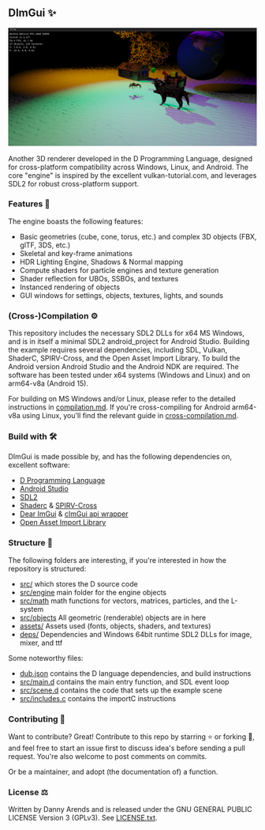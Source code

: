 ## DImGui ✨
![Screenshot](/app/src/main/assets/data/screenshots/July14_2025_2.png? "Screenshot")

Another 3D renderer developed in the D Programming Language, designed for cross-platform compatibility 
across Windows, Linux, and Android. The core "engine" is inspired by the excellent vulkan-tutorial.com, 
and leverages SDL2 for robust cross-platform support.

### Features 🚀

The engine boasts the following features:
- Basic geometries (cube, cone, torus, etc.) and complex 3D objects (FBX, glTF, 3DS, etc.)
- Skeletal and key-frame animations
- HDR Lighting Engine, Shadows & Normal mapping
- Compute shaders for particle engines and texture generation
- Shader reflection for UBOs, SSBOs, and textures
- Instanced rendering of objects
- GUI windows for settings, objects, textures, lights, and sounds

### (Cross-)Compilation ⚙️

This repository includes the necessary SDL2 DLLs for x64 MS Windows, and is in itself a minimal SDL2 
android_project for Android Studio. Building the example requires several dependencies, including SDL, 
Vulkan, ShaderC, SPIRV-Cross, and the Open Asset Import Library. To build the Android version Android 
Studio and the Android NDK are required. The software has been tested under x64 systems (Windows and 
Linux) and on arm64-v8a (Android 15).

For building on MS Windows and/or Linux, please refer to the detailed instructions in 
[compilation.md](./docs/compilation.md). If you're cross-compiling for Android arm64-v8a using 
Linux, you'll find the relevant guide in [cross-compilation.md](./docs/cross-compilation.md).

### Build with 🛠️

DImGui is made possible by, and has the following dependencies on, excellent software:

- [D Programming Language](https://dlang.org/)
- [Android Studio](https://developer.android.com/studio)
- [SDL2](https://www.libsdl.org/)
- [Shaderc](https://github.com/google/shaderc) & [SPIRV-Cross](https://github.com/KhronosGroup/SPIRV-Cross)
- [Dear ImGui](https://github.com/ocornut/imgui) & [cImGui api wrapper](https://github.com/cimgui/cimgui)
- [Open Asset Import Library](https://github.com/assimp/assimp) 

### Structure 📁

The following folders are interesting, if you're interested in how the repository is structured:

- [src/](./src/) which stores the D source code 
- [src/engine](./src/engine/) main folder for the engine objects
- [src/math](./src/math/) math functions for vectors, matrices, particles, and the L-system
- [src/objects](./src/objects) All geometric (renderable) objects are in here
- [assets/](./app/src/main/assets/data/) Assets used (fonts, objects, shaders, and textures)
- [deps/](./deps/) Dependencies and Windows 64bit runtime SDL2 DLLs for image, mixer, and ttf

Some noteworthy files:

- [dub.json](./dub.json) contains the D language dependencies, and build instructions
- [src/main.d](./src/main.d) contains the main entry function, and SDL event loop
- [src/scene.d](./src/scene.d) contains the code that sets up the example scene
- [src/includes.c](./src/includes.c) contains the importC instructions

### Contributing 🙌

Want to contribute? Great! Contribute to this repo by starring ⭐ or forking 🍴, and feel 
free to start an issue first to discuss idea's before sending a pull request. You're also 
welcome to post comments on commits.

Or be a maintainer, and adopt (the documentation of) a function.

### License ⚖️

Written by Danny Arends and is released under the GNU GENERAL PUBLIC LICENSE Version 3 (GPLv3). 
See [LICENSE.txt](./LICENSE.txt).

